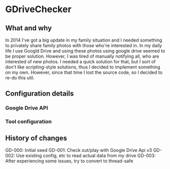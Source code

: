 # GDriveChecker

## What and why
In 2014 I've got a big update in my family situation and I needed something to privately share family photos with those who're interested in. In my daily life I use Googld Drive and using these photos using google drive seemed to be proper solution. However, I was tired of manually notifying all, who are interested of new photos. I needed a quick solution for that, but I sort of don't like scripting-style solutions, thus I decided to implement something on my own. However, since that time I lost the source code, so I decided to re-do this util.

## Configuration details
### Google Drive API
### Tool configuration

## History of changes
GD-000: Initial seed
GD-001: Check out/play with Google Drive Api v3
GD-002: Use existing config, etc to read actual data from my drive
GD-003: After experiencing some issues, try to convert to thread-safe